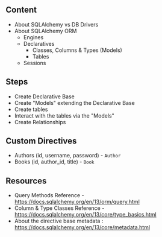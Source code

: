 ## Content

- About SQLAlchemy vs DB Drivers
- About SQLAlchemy ORM
    * Engines
    * Declaratives
        * Classes, Columns & Types (Models)
        * Tables
    * Sessions

## Steps

- Create Declarative Base
- Create "Models" extending the Declarative Base
- Create tables
- Interact with the tables via the "Models"
- Create Relationships

## Custom Directives

- Authors (id, username, password) - `Author`
- Books (id, author_id, title) - `Book`

## Resources

- Query Methods Reference - https://docs.sqlalchemy.org/en/13/orm/query.html
- Column & Type Classes Reference - https://docs.sqlalchemy.org/en/13/core/type_basics.html
- About the directive base metadata : https://docs.sqlalchemy.org/en/13/core/metadata.html
